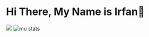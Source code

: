 # Hi There, My Name is Irfan👋

<img src="https://github-readme-stats.vercel.app/api/top-langs/?username=irfanrangga&layout=compact"/>
<img alt="mu stats" src="https://github-readme-stats.vercel.app/api?username=irfanrangga"/>

<!--
**irfanrangga/irfanrangga** is a ✨ _special_ ✨ repository because its `README.md` (this file) appears on your GitHub profile.

Here are some ideas to get you started:

- 🔭 I’m currently working on ...
- 🌱 I’m currently learning ...
- 👯 I’m looking to collaborate on ...
- 🤔 I’m looking for help with ...
- 💬 Ask me about ...
- 📫 How to reach me: ...
- 😄 Pronouns: ...
- ⚡ Fun fact: ...
-->
